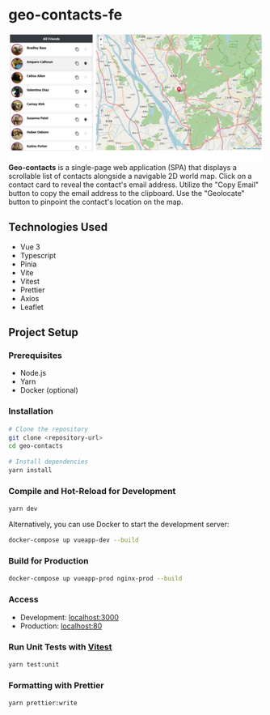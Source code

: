 # geo-contacts-fe
![Screenshot of the app ran on a computer web browser](screenshot.png)
**Geo-contacts** is a single-page web application (SPA) that displays a scrollable list of contacts alongside a navigable 2D world map.
Click on a contact card to reveal the contact's email address.
Utilize the "Copy Email" button to copy the email address to the clipboard.
Use the "Geolocate" button to pinpoint the contact's location on the map.

## Technologies Used

- Vue 3
- Typescript
- Pinia
- Vite
- Vitest
- Prettier
- Axios
- Leaflet

## Project Setup

### Prerequisites

- Node.js
- Yarn
- Docker (optional)

### Installation

```bash
# Clone the repository
git clone <repository-url>
cd geo-contacts
```

```bash
# Install dependencies
yarn install
```

### Compile and Hot-Reload for Development

```bash
yarn dev
```

Alternatively, you can use Docker to start the development server:
```bash
docker-compose up vueapp-dev --build
```

### Build for Production

```bash
docker-compose up vueapp-prod nginx-prod --build
```

### Access

- Development: [localhost:3000](http://localhost:3000)
- Production: [localhost:80](http://localhost:80)

### Run Unit Tests with [Vitest](https://vitest.dev/)

```bash
yarn test:unit
```

### Formatting with Prettier

```bash
yarn prettier:write
```
